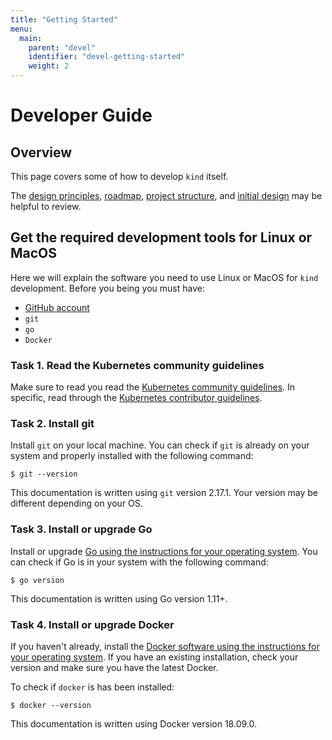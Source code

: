 ```yaml
---
title: "Getting Started"
menu:
  main:
    parent: "devel"
    identifier: "devel-getting-started"
    weight: 2
---
```

# Developer Guide

## Overview

This page covers some of how to develop `kind` itself.

The [design principles], [roadmap], [project structure], and [initial design] may be helpful to review.

## Get the required development tools for Linux or MacOS
Here we will explain the software you need to use Linux or MacOS for `kind`
development.
Before you being you must have:

* [GitHub account][github]
* `git`
* `go`
* `Docker`

### Task 1. Read the Kubernetes community guidelines
Make sure to read you read the [Kubernetes community guidelines][community].
In specific, read through the [Kubernetes contributor guidelines][contributor].

### Task 2. Install git
Install `git` on your local machine.
You can check if `git` is already on your system and properly installed with 
the following command:

```
$ git --version
```
This documentation is written using `git` version 2.17.1. 
Your version may be different depending on your OS.

### Task 3. Install or upgrade Go
Install or upgrade [Go using the instructions for your operating system][golang].
You can check if Go is in your system with the following command:

```
$ go version
```
This documentation is written using Go version 1.11+.

### Task 4. Install or upgrade Docker
If you haven't already, install the 
[Docker software using the instructions for your operating system][docker].
If you have an existing installation, check your version and make sure you have
the latest Docker.

To check if `docker` is has been installed:
```
$ docker --version
```
This documentation is written using Docker version 18.09.0.


[design principles]: /docs/design/principles
[roadmap]: /docs/roadmap
[project structure]: /docs/devel/project-structure
[initial design]: /docs/design/initial
[github]: https://github.com/
[community]: https://github.com/kubernetes/community
[contributor]: https://github.com/kubernetes/community/blob/master/contributors/guide/README.md
[golang]: https://golang.org/doc/install
[docker]: https://docs.docker.com/install/#supported-platforms
